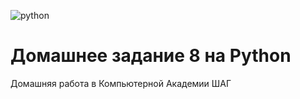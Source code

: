 ![python](https://img.shields.io/badge/Python-blue.svg?style==flat)
# Домашнее задание 8 на Python 
Домашняя работа в Компьютерной Академии ШАГ

